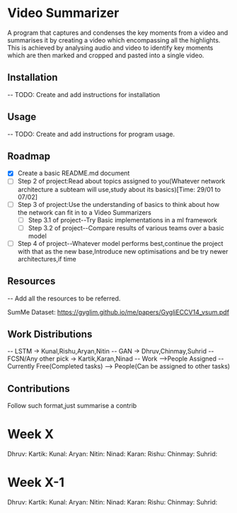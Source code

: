 # Video Summarizer
A program that captures and condenses the key moments from a video and summarises it by creating a video which encompassing all the highlights. This is achieved by analysing audio and video to identify key moments which are then marked and cropped and pasted into a single video.

## Installation
-- TODO: Create and add instructions for installation


## Usage
-- TODO: Create and add instructions for program usage.

## Roadmap
- [x] Create a basic README.md document
- [ ] Step 2 of project:Read about topics assigned to you(Whatever network architecture a subteam will use,study about its basics)[Time: 29/01 to 07/02]
- [ ] Step 3 of project:Use the understanding of basics to think about how the network can fit in to a Video Summarizers
    - [ ] Step 3.1 of project--Try Basic implementations in a ml framework
    - [ ] Step 3.2 of project--Compare results of various teams over a basic model
- [ ] Step 4 of project--Whatever model performs best,continue the project with that as the new base,Introduce new optimisations and be try newer architectures,if time

## Resources
-- Add all the resources to be referred.
   
   SumMe Dataset:
   https://gyglim.github.io/me/papers/GygliECCV14_vsum.pdf

## Work Distributions
-- LSTM -> Kunal,Rishu,Aryan,Nitin 
-- GAN  -> Dhruv,Chinmay,Suhrid
-- FCSN/Any other pick -> Kartik,Karan,Ninad
-- Work -->People Assigned
-- Currently Free(Completed tasks) --> People(Can be assigned to other tasks)

## Contributions
Follow such format,just summarise a contrib

# Week X
Dhruv:
Kartik:
Kunal:
Aryan:
Nitin:
Ninad:
Karan:
Rishu:
Chinmay:
Suhrid:

# Week X-1
Dhruv:
Kartik:
Kunal:
Aryan:
Nitin:
Ninad:
Karan:
Rishu:
Chinmay:
Suhrid:
